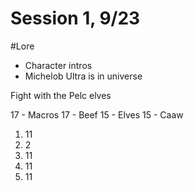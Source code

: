 # Session 1, 9/23
#Lore
- Character intros
- Michelob Ultra is in universe

Fight with the Pelc elves

17 - Macros
17 - Beef
15 - Elves
15 - Caaw

1. 11
2. 2
3. 11
4. 11
5. 11